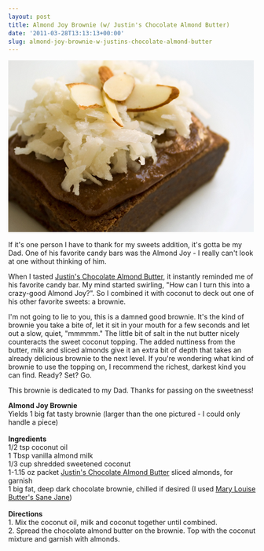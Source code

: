 ```yaml
---
layout: post
title: Almond Joy Brownie (w/ Justin's Chocolate Almond Butter)
date: '2011-03-28T13:13:13+00:00'
slug: almond-joy-brownie-w-justins-chocolate-almond-butter
---
```

<a href="http://www.flickr.com/photos/kstar810/5561268023/"><img src="/images/uploads/2011/03/almond_joy_brownie.jpg" alt="" title="almond_joy_brownie" width="500" height="350" class="alignnone size-full wp-image-2050" /></a>

If it's one person I have to thank for my sweets addition, it's gotta be my Dad. One of his favorite candy bars was the Almond Joy - I really can't look at one without thinking of him. 

When I tasted <a href="http://www.justinsnutbutter.com/products.php">Justin's Chocolate Almond Butter</a>, it instantly reminded me of his favorite candy bar. My mind started swirling, "How can I turn this into a crazy-good Almond Joy?". So I combined it with coconut to deck out one of his other favorite sweets: a brownie.

I'm not going to lie to you, this is a damned good brownie. It's the kind of brownie you take a bite of, let it sit in your mouth for a few seconds and let out a slow, quiet, "mmmmm." The little bit of salt in the nut butter nicely counteracts the sweet coconut topping. The added nuttiness from the butter, milk and sliced almonds give it an extra bit of depth that takes an already delicious brownie to the next level. If you're wondering what kind of brownie to use the topping on, I recommend the richest, darkest kind you can find. Ready? Set? Go. 

This brownie is dedicated to my Dad. Thanks for passing on the sweetness!

<div class="recipe">
<strong>Almond Joy Brownie</strong><br>
Yields 1 big fat tasty brownie (larger than the one pictured - I could only handle a piece)<br>
<br>
<strong>Ingredients</strong><br>
1/2 tsp coconut oil<br>
1 Tbsp vanilla almond milk<br>
1/3 cup shredded sweetened coconut<br>
1-1.15 oz packet <a href="http://www.justinsnutbutter.com/products.php">Justin's Chocolate Almond Butter</a>
sliced almonds, for garnish<br>
1 big fat, deep dark chocolate brownie, chilled if desired (I used <a href="http://www.buttersbrownies.com/index.php?page=shop.product_details&flypage=flypage-flavors&product_id=43&category_id=2&option=com_virtuemart&Itemid=61">Mary Louise Butter's Sane Jane</a>)<br>
<br>
<strong>Directions</strong><br>
1. Mix the coconut oil, milk and coconut together until combined.<br>
2. Spread the chocolate almond butter on the brownie. Top with the coconut mixture and garnish with almonds.
</div>
